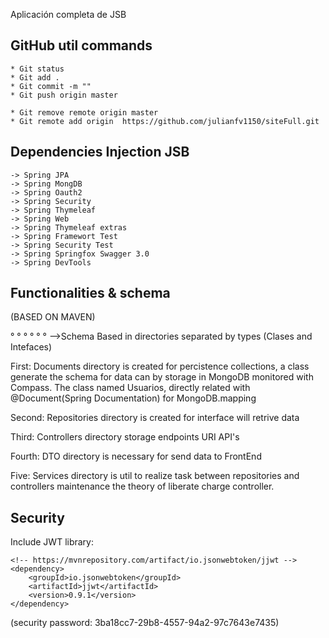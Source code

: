 Aplicación completa de JSB

## GitHub util commands
    * Git status
    * Git add .
    * Git commit -m ""
    * Git push origin master
    
    * Git remove remote origin master
    * Git remote add origin  https://github.com/julianfv1150/siteFull.git

## Dependencies Injection JSB
    -> Spring JPA
    -> Spring MongDB
    -> Spring Oauth2
    -> Spring Security
    -> Spring Thymeleaf
    -> Spring Web
    -> Spring Thymeleaf extras
    -> Spring Framewort Test
    -> Spring Security Test
    -> Spring Springfox Swagger 3.0
    -> Spring DevTools

## Functionalities & schema
(BASED ON MAVEN)    

° 
°
°
°
°
°
-->Schema
Based in directories separated by types (Clases and Intefaces)

First:
Documents directory is created for percistence collections, a class generate the schema for data can by storage in MongoDB monitored with Compass.
The class named Usuarios, directly related with @Document(Spring Documentation) for MongoDB.mapping

Second:
Repositories directory is created for interface will retrive data

Third:
Controllers directory storage endpoints URI API's

Fourth:
DTO directory is necessary for send data to FrontEnd

Five:
Services directory is util to realize task between repositories and controllers maintenance the theory of liberate charge controller.


## Security
Include JWT library:

    <!-- https://mvnrepository.com/artifact/io.jsonwebtoken/jjwt -->
    <dependency>
        <groupId>io.jsonwebtoken</groupId>
        <artifactId>jjwt</artifactId>
        <version>0.9.1</version>
    </dependency>

(security password: 3ba18cc7-29b8-4557-94a2-97c7643e7435)

